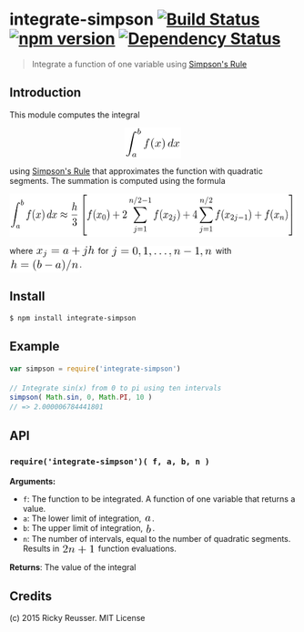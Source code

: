 # integrate-simpson [![Build Status](https://travis-ci.org/scijs/integrate-simpson.svg)](https://travis-ci.org/scijs/integrate-simpson) [![npm version](https://badge.fury.io/js/integrate-simpson.svg)](http://badge.fury.io/js/integrate-simpson) [![Dependency Status](https://david-dm.org/scijs/integrate-simpson.svg)](https://david-dm.org/scijs/integrate-simpson)

> Integrate a function of one variable using [Simpson's Rule](https://en.wikipedia.org/wiki/Simpson%27s_rule)


## Introduction

This module computes the integral <p align="center"><img alt="undefined" valign="middle" src="images/int_ab-fx-dx-a1ac3b24ed.png" width="99.5" height="54.5"></p> using [Simpson's Rule](https://en.wikipedia.org/wiki/Simpson%27s_rule) that approximates the function with quadratic segments. The summation is computed using the formula <p align="center"><img alt="undefined" valign="middle" src="images/int_ab-fxdx-approx-frach3left-f-x_0-2sum-limi-c435a73a06.png" width="581.5" height="76"></p> where <img alt="undefined" valign="middle" src="images/x_j-a-jh-c4411ea4b9.png" width="106.5" height="24"> for <img alt="undefined" valign="middle" src="images/j-0-1-ldots-n-1-n-4d4d39360d.png" width="180.5" height="21"> with <img alt="undefined" valign="middle" src="images/hb-an-888d0e1087.png" width="123" height="24">.

## Install

```bash
$ npm install integrate-simpson
```

## Example

```javascript
var simpson = require('integrate-simpson')

// Integrate sin(x) from 0 to pi using ten intervals
simpson( Math.sin, 0, Math.PI, 10 )
// => 2.000006784441801
```

## API

### `require('integrate-simpson')( f, a, b, n )`
**Arguments:**
- `f`: The function to be integrated. A function of one variable that returns a value.
- `a`: The lower limit of integration, <img alt="undefined" valign="middle" src="images/a-a1c2708a7a.png" width="15" height="13">.
- `b`: The upper limit of integration, <img alt="undefined" valign="middle" src="images/b-5891343d52.png" width="13" height="18">.
- `n`: The number of intervals, equal to the number of quadratic segments. Results in <img alt="undefined" valign="middle" src="images/2n-1-a1fe97f480.png" width="60.5" height="18.5"> function evaluations.

**Returns**:
The value of the integral

## Credits

(c) 2015 Ricky Reusser. MIT License